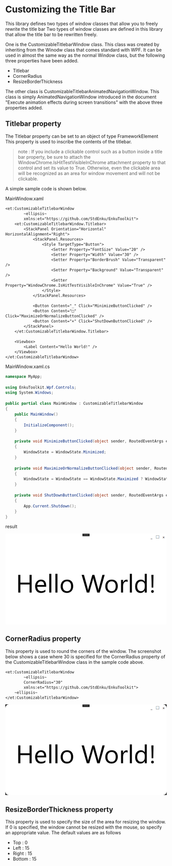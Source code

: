 # Customizing the Title Bar

This library defines two types of window classes that allow you to freely rewrite the title bar
Two types of window classes are defined in this library that allow the title bar to be rewritten freely.

One is the CustomizableTitlebarWindow class.
This class was created by inheriting from the Winodw class that comes standard with WPF.
It can be used in almost the same way as the normal Window class, but the following three properties have been added.

- Titlebar
- CornerRadius
- ResizeBorderThickness

The other class is CustomizableTitlebarAnimatedNavigationWindow.
This class is simply AnimatedNavigationWindow introduced in the document "Execute animation effects during screen transitions" with the above three properties added.

## Titlebar property

The Titlebar property can be set to an object of type FrameworkElement
This property is used to inscribe the contents of the titlebar.

> note : If you include a clickable control such as a button inside a title bar property, be sure to attach the WindowChrome.IsHitTestVisibleInChrome attachment property to that control and set its value to True. Otherwise, even the clickable area will be recognized as an area for window movement and will not be clickable.

A simple sample code is shown below.

MainWindow.xaml

```xaml
<et:CustomizableTitlebarWindow
        ~ellipsis~
        xmlns:et="https://github.com/StdEnku/EnkuToolkit">
    <et:CustomizableTitlebarWindow.Titlebar>
        <StackPanel Orientation="Horizontal" HorizontalAlignment="Right">
            <StackPanel.Resources>
                <Style TargetType="Button">
                    <Setter Property="FontSize" Value="20" />
                    <Setter Property="Width" Value="30" />
                    <Setter Property="BorderBrush" Value="Transparent" />
                    <Setter Property="Background" Value="Transparent" />
                    <Setter Property="WindowChrome.IsHitTestVisibleInChrome" Value="True" />
                </Style>
            </StackPanel.Resources>
            
            <Button Content="_" Click="MinimizeButtonClicked" />
            <Button Content="□" Click="MaximizeOrNormalizeButtonClicked" />
            <Button Content="×" Click="ShutDownButtonClicked" />
        </StackPanel>
    </et:CustomizableTitlebarWindow.Titlebar>

    <Viewbox>
        <Label Content="Hello World!" />
    </Viewbox>
</et:CustomizableTitlebarWindow>
```



MainWindow.xaml.cs

```c#
namespace MyApp;

using EnkuToolkit.Wpf.Controls;
using System.Windows;

public partial class MainWindow : CustomizableTitlebarWindow
{
    public MainWindow()
    {
        InitializeComponent();
    }

    private void MinimizeButtonClicked(object sender, RoutedEventArgs e)
    {
        WindowState = WindowState.Minimized;
    }

    private void MaximizeOrNormalizeButtonClicked(object sender, RoutedEventArgs e)
    {
        WindowState = WindowState == WindowState.Maximized ? WindowState.Normal : WindowState.Maximized;
    }

    private void ShutDownButtonClicked(object sender, RoutedEventArgs e)
    {
        App.Current.Shutdown();
    }
}
```



result

![](../images/2_TitlebarProperty.png)

## CornerRadius property

This property is used to round the corners of the window.
The screenshot below shows a case where 30 is specified for the CornerRadius property of the CustomizableTitlebarWindow class in the sample code above.

```xaml
<et:CustomizableTitlebarWindow
        ~ellipsis~
        CornerRadius="30"
        xmlns:et="https://github.com/StdEnku/EnkuToolkit">
    ~ellipsis~
</et:CustomizableTitlebarWindow>
```

![](../images/2_CornerRadius.png)

## ResizeBorderThickness property

This property is used to specify the size of the area for resizing the window.
If 0 is specified, the window cannot be resized with the mouse, so specify an appropriate value.
The default values are as follows

- Top : 0
- Left : 15
- Right : 15
- Bottom : 15
